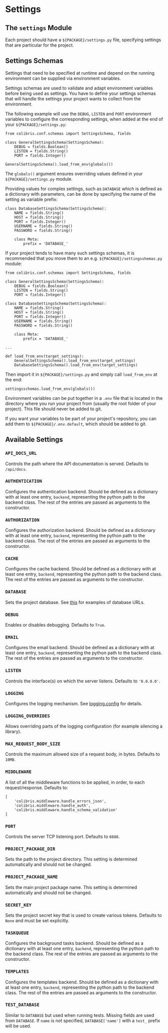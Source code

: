 # Settings

## The `settings` Module

Each project should have a `${PACKAGE}/settings.py` file, specifying settings that are particular for the project.

## Settings Schemas

Settings that need to be specified at runtime and depend on the running environment can be supplied via environment
variables.

Settings schemas are used to validate and adapt environment variables before being used as settings. You have to define
your settings schemas that will handle the settings your project wants to collect from the environment.

The following example will use the `DEBUG`, `LISTEN` and `PORT` environment variables to configure the corresponding
settings, when added at the end of your `${PACKAGE}/settings.py`:

    from colibris.conf.schemas import SettingsSchema, fields

    class GeneralSettingsSchema(SettingsSchema):
        DEBUG = fields.Boolean()
        LISTEN = fields.String()
        PORT = fields.Integer()

    GeneralSettingsSchema().load_from_env(globals())

The `globals()` argument ensures overriding values defined in your `${PACKAGE}/settings.py` module. 

Providing values for complex settings, such as `DATABASE` which is defined as a dictionary with parameters, can be done
by specifying the name of the setting as variable prefix:

    class DatabaseSettingsSchema(SettingsSchema):
        NAME = fields.String()
        HOST = fields.String()
        PORT = fields.Integer()
        USERNAME = fields.String()
        PASSWORD = fields.String()
    
        class Meta:
            prefix = 'DATABASE_'

If your project tends to have many such settings schemas, it is recommended that you move them to an e.g.
`${PACKAGE}/settingsshemas.py` module:

    from colibris.conf.schemas import SettingsSchema, fields

    class GeneralSettingsSchema(SettingsSchema):
        DEBUG = fields.Boolean()
        LISTEN = fields.String()
        PORT = fields.Integer()

    class DatabaseSettingsSchema(SettingsSchema):
        NAME = fields.String()
        HOST = fields.String()
        PORT = fields.Integer()
        USERNAME = fields.String()
        PASSWORD = fields.String()
    
        class Meta:
            prefix = 'DATABASE_'

    ...

    def load_from_env(target_settings):
        GeneralSettingsSchema().load_from_env(target_settings)
        DatabaseSettingsSchema().load_from_env(target_settings)

Then import it in `${PACKAGE}/settings.py` and simply call `load_from_env` at the end:

    settingsschemas.load_from_env(globals())

Environment variables can be put together in a `.env` file that is located in the directory where you run your project
from (usually the root folder of your project). This file should never be added to git.

If you want your variables to be part of your project's repository, you can add them to `${PACKAGE}/.env.default`, which
should be added to git.

## Available Settings

### `API_DOCS_URL`

Controls the path where the API documentation is served. Defaults to `/api/docs`.

### `AUTHENTICATION`

Configures the authentication backend. Should be defined as a dictionary with at least one entry, `backend`,
representing the python path to the backend class. The rest of the entries are passed as arguments to the constructor.

### `AUTHORIZATION`

Configures the authorization backend. Should be defined as a dictionary with at least one entry, `backend`,
representing the python path to the backend class. The rest of the entries are passed as arguments to the constructor.

### `CACHE`

Configures the cache backend. Should be defined as a dictionary with at least one entry, `backend`, representing the
python path to the backend class. The rest of the entries are passed as arguments to the constructor.

### `DATABASE`

Sets the project database.
See [this](http://docs.peewee-orm.com/en/latest/peewee/database.html#connecting-using-a-database-url) for examples of
database URLs.

### `DEBUG`

Enables or disables debugging. Defaults to `True`.

### `EMAIL`

Configures the email backend. Should be defined as a dictionary with at least one entry, `backend`, representing the
python path to the backend class. The rest of the entries are passed as arguments to the constructor.

### `LISTEN`

Controls the interface(s) on which the server listens. Defaults to `'0.0.0.0'`.

### `LOGGING`

Configures the logging mechanism.
See [logging.config](https://docs.python.org/3.7/library/logging.config.html) for details.

### `LOGGING_OVERRIDES`

Allows overriding parts of the logging configuration (for example silencing a library).

### `MAX_REQUEST_BODY_SIZE`

Controls the maximum allowed size of a request body, in bytes. Defaults to `10MB`.  

### `MIDDLEWARE`

A list of all the middleware functions to be applied, in order, to each request/response. Defaults to:

    [
        'colibris.middleware.handle_errors_json',
        'colibris.middleware.handle_auth',
        'colibris.middleware.handle_schema_validation'
    ]

### `PORT`

Controls the server TCP listening port. Defaults to `8888`.

### `PROJECT_PACKAGE_DIR`

Sets the path to the project directory. This setting is determined automatically and should not be changed.

### `PROJECT_PACKAGE_NAME`

Sets the main project package name. This setting is determined automatically and should not be changed.

### `SECRET_KEY`

Sets the project secret key that is used to create various tokens. Defaults to `None` and must be set explicitly.

### `TASKQUEUE`

Configures the background tasks backend. Should be defined as a dictionary with at least one entry, `backend`,
representing the python path to the backend class. The rest of the entries are passed as arguments to the constructor.

### `TEMPLATES`

Configures the templates backend. Should be defined as a dictionary with at least one entry, `backend`, representing the
python path to the backend class. The rest of the entries are passed as arguments to the constructor.

### `TEST_DATABASE`

Similar to `DATABASE` but used when running tests. Missing fields are used from `DATABASE`. If `name` is not specified,
`DATABASE['name']` with a `test_` prefix will be used. 
